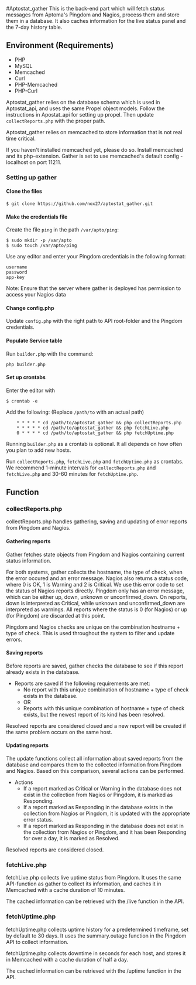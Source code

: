 #Aptostat_gather
This is the back-end part which will fetch status messages from Aptoma's Pingdom and Nagios, process them and store them in a database. It also caches information for the live status panel and the 7-day history table.

## Environment (Requirements)
- PHP
- MySQL
- Memcached
- Curl
- PHP-Memcached
- PHP-Curl

Aptostat_gather relies on the database schema which is used in Aptostat_api, and uses the same Propel object models.
Follow the instructions in Apostat_api for setting up propel.
Then update `collectReports.php` with the proper path.

Aptostat_gather relies on memcached to store information that is not real time critical.

If you haven't installed memcached yet, please do so.
Install memcached and its php-extension. Gather is set to use memcached's default config - localhost on port 11211.

### Setting up gather

#### Clone the files

    $ git clone https://github.com/nox27/aptostat_gather.git

#### Make the credentials file
Create the file `ping` in the path `/var/apto/ping`:

    $ sudo mkdir -p /var/apto
    $ sudo touch /var/apto/ping

Use any editor and enter your Pingdom credentials in the following format:

```
username
password
app-key
```

Note: Ensure that the server where gather is deployed has permission to access your Nagios data

#### Change config.php
Update `config.php` with the right path to API root-folder and the Pingdom credentials.

#### Populate Service table
Run `builder.php` with the command:

    php builder.php

#### Set up crontabs
Enter the editor with

    $ crontab -e

Add the following: (Replace `/path/to` with an actual path)

```
    * * * * * cd /path/to/aptostat_gather && php collectReports.php
    * * * * * cd /path/to/aptostat_gather && php fetchLive.php
    0 * * * * cd /path/to/aptostat_gather && php fetchUptime.php
```

Running `builder.php` as a crontab is optional. It all depends on how often you plan to add new hosts.

Run `collectReports.php`, `fetchLive.php` and `fetchUptime.php` as crontabs. We recommend 1-minute intervals for
`collectReports.php` and `fetchLive.php` and 30-60 minutes for `fetchUptime.php`.

## Function

### collectReports.php

collectReports.php handles gathering, saving and updating of error reports from Pingdom and Nagios.

#### Gathering reports

Gather fetches state objects from Pingdom and Nagios containing current status information.

For both systems, gather collects the hostname, the type of check, when the error occured and an error message. Nagios also
returns a status code, where 0 is OK, 1 is Warning and 2 is Critical. We use this error code to set the status of Nagios reports directly.
Pingdom only has an error message, which can be either up, down, unknown or unconfirmed_down. On reports, down is
interpreted as Critical, while unknown and unconfirmed_down are interpreted as warnings. All reports where the status
is 0 (for Nagios) or up (for Pingdom) are discarded at this point.

Pingdom and Nagios checks are unique on the combination hostname + type of check. This is used throughout the system to filter and update errors.

#### Saving reports

Before reports are saved, gather checks the database to see if this report already exists in the database.

- Reports are saved if the following requirements are met:
    - No report with this unique combination of hostname + type of check exists in the database.
    - OR
    - Reports with this unique combination of hostname + type of check exists, but the newest report of its kind has been resolved.

Resolved reports are considered closed and a new report will be created if the same problem occurs on the same host.


#### Updating reports

The update functions collect all information about saved reports from the database and compares them to the collected information
from Pingdom and Nagios. Based on this comparison, several actions can be performed.

- Actions
    - If a report marked as Critical or Warning in the database does not exist in the collection from Nagios or Pingdom, it is marked as Responding.
    - If a report marked as Responding in the database exists in the collection from Nagios or Pingdom, it is updated with the appropriate error status.
    - If a report marked as Responding in the database does not exist in the collection from Nagios or Pingdom, and it has been Responding for over a day, it is marked as Resolved.

Resolved reports are considered closed.

### fetchLive.php

fetchLive.php collects live uptime status from Pingdom. It uses the same API-function as gather to collect its information, 
and caches it in Memcached with a cache duration of 10 minutes.

The cached information can be retrieved with the /live function in the API.

### fetchUptime.php

fetchUptime.php collects uptime history for a predetermined timeframe, set by default to 30 days. It uses the summary.outage
function in the Pingdom API to collect information.

fetchUptime.php collects downtime in seconds for each host, and stores it in Memcached with a cache duration of half a day.

The cached information can be retrieved with the /uptime function in the API.

